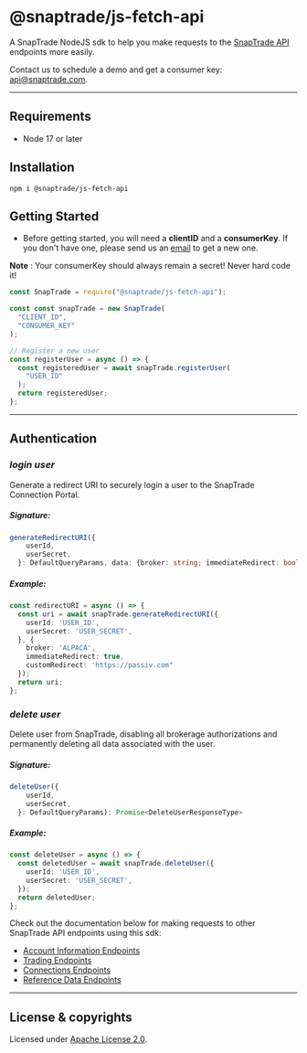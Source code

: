 # @snaptrade/js-fetch-api

A SnapTrade NodeJS sdk to help you make requests to the [SnapTrade API][1] endpoints more easily.

Contact us to schedule a demo and get a consumer key: [api@snaptrade.com][contact].

---

## Requirements

- Node 17 or later

## Installation

```
npm i @snaptrade/js-fetch-api
```

## Getting Started

- Before getting started, you will need a **clientID** and a **consumerKey**. If you don't have one, please send us an [email][contact]
  to get a new one.

**Note** : Your consumerKey should always remain a secret! Never hard code it!

```typescript
const SnapTrade = require("@snaptrade/js-fetch-api");

const const snapTrade = new SnapTrade(
  "CLIENT_ID",
  "CONSUMER_KEY"
);

// Register a new user
const registerUser = async () => {
  const registeredUser = await snapTrade.registerUser(
    "USER_ID"
  );
  return registeredUser;
};
```

---

## Authentication

### _login user_

Generate a redirect URI to securely login a user to the SnapTrade Connection Portal.

##### Signature:

```typescript
generateRedirectURI({
    userId,
    userSecret,
  }: DefaultQueryParams, data: {broker: string; immediateRedirect: boolean; customRedirect: string}): Promise<RedirectURIResponseType>
```

##### Example:

```typescript
const redirectURI = async () => {
  const uri = await snapTrade.generateRedirectURI({
    userId: 'USER_ID',
    userSecret: 'USER_SECRET',
  }, {
    broker: 'ALPACA',
    immediateRedirect: true,
    customRedirect: 'https://passiv.com"
  });
  return uri;
};
```

### _delete user_

Delete user from SnapTrade, disabling all brokerage authorizations and permanently deleting all data associated with the user.

##### Signature:

```typescript
deleteUser({
    userId,
    userSecret,
  }: DefaultQueryParams): Promise<DeleteUserResponseType>
```

##### Example:

```typescript
const deleteUser = async () => {
  const deletedUser = await snapTrade.deleteUser({
    userId: 'USER_ID',
    userSecret: 'USER_SECRET',
  });
  return deletedUser;
};
```

Check out the documentation below for making requests to other SnapTrade API endpoints using this sdk:

- [Account Information Endpoints]
- [Trading Endpoints]
- [Connections Endpoints]
- [Reference Data Endpoints]

---

## License & copyrights

Licensed under [Apache License 2.0][2].

[1]: https://docs.snaptrade.com/reference/getting-started
[contact]: mailto:api@snaptrade.com
[2]: LICENSE
[account information endpoints]: docs/account-information-endpoints.md
[trading endpoints]: docs/trading-endpoints.md
[connections endpoints]: docs/connections-endpoints.md
[reference data endpoints]: docs/reference-data-endpoints.md
[transaction and reporting]: docs/transaction-and-reporting.md
